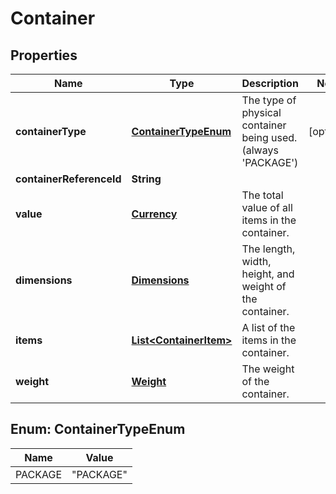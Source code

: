 
# Container

## Properties
Name | Type | Description | Notes
------------ | ------------- | ------------- | -------------
**containerType** | [**ContainerTypeEnum**](#ContainerTypeEnum) | The type of physical container being used. (always &#39;PACKAGE&#39;) |  [optional]
**containerReferenceId** | **String** |  | 
**value** | [**Currency**](Currency.md) | The total value of all items in the container. | 
**dimensions** | [**Dimensions**](Dimensions.md) | The length, width, height, and weight of the container. | 
**items** | [**List&lt;ContainerItem&gt;**](ContainerItem.md) | A list of the items in the container. | 
**weight** | [**Weight**](Weight.md) | The weight of the container. | 


<a name="ContainerTypeEnum"></a>
## Enum: ContainerTypeEnum
Name | Value
---- | -----
PACKAGE | &quot;PACKAGE&quot;



